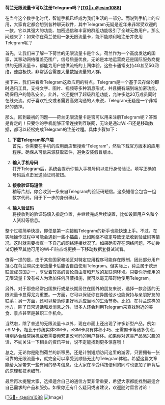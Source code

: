 **荷兰无限流量卡可以注册Telegram吗？[[TG💪+ @esim1088](https://t.me/s/esim1088)]**

在当今这个数字化时代，智能手机已经成为我们生活的一部分。而说到手机上的应用，大家肯定都会想到各种聊天软件，其中Telegram无疑是近年来非常受欢迎的一款。它以其强大的功能、加密通信和丰富的群组功能吸引了全球无数用户。那么问题来了：如果你在荷兰使用一张无限流量卡，能不能顺利地注册并使用Telegram呢？

首先，让我们来了解一下荷兰的无限流量卡是什么。荷兰作为一个高度发达的国家，其移动网络覆盖范围广，信号质量优良。无论是本地运营商还是国际服务商提供的无限流量卡，都能为用户提供流畅的上网体验。这些卡通常支持4G甚至5G网络，速度极快，非常适合需要大量数据流量的人群。

接下来，我们来看看Telegram这款应用的特点。Telegram是一个基于云存储的即时通讯工具，支持文字、图片、视频等多种消息形式，并且拥有端到端加密功能，确保用户的隐私安全。此外，它还提供了超级群组功能，允许多达20万成员同时在线交流。对于喜欢社交或者需要高效沟通的人来说，Telegram无疑是一个非常好的选择。

那么，回到最初的问题——荷兰无限流量卡是否可以用来注册Telegram呢？答案是肯定的！只要你的手机能够正常连接到互联网，无论是通过Wi-Fi还是移动数据，都可以轻松完成Telegram的注册过程。具体步骤如下：

1. **下载Telegram客户端**  
   首先，你需要在手机的应用商店里搜索“Telegram”，然后下载官方版本的应用程序。确保从可信来源获取软件，避免安装假冒版本。

2. **输入手机号码**  
   打开Telegram后，系统会提示你输入手机号码以进行身份验证。填写正确的号码后点击发送验证码按钮。

3. **接收验证码短信**  
   稍等片刻，你会收到一条来自Telegram的验证码短信。这条短信会包含一组数字代码，用于下一步的身份确认。

4. **输入验证码**  
   将接收到的验证码填入指定位置，并继续完成后续设置，比如设置用户名和个人资料等信息。

整个过程简单快捷，即便是第一次接触Telegram的新手也能快速上手。不过，在实际操作过程中可能会遇到一些小插曲，比如网络不稳定导致无法收到验证码等情况。这时就需要检查一下自己的网络连接状况了。如果确实存在网络问题，不妨尝试切换至其他可用的Wi-Fi热点或更换一下移动数据套餐试试看。

值得一提的是，由于某些国家和地区对特定应用程序可能存在限制，因此部分用户担心在荷兰购买无限流量卡后能否自由使用Telegram。但实际上，荷兰属于欧洲联盟成员国之一，享受着较高的言论自由度和开放的互联网环境。只要你所使用的无限流量卡没有被人为添加任何屏蔽措施，就可以毫无障碍地使用Telegram。

另外，对于那些经常出国旅行或是长期居住在国外的朋友来说，选择一款合适的无限流量卡显得尤为重要。一方面，它可以保证你在异国他乡也能保持与亲朋好友的联系；另一方面，还可以帮助你更好地适应当地的生活节奏。比如，在荷兰这样的地方，除了日常通话和发消息之外，很多人还会利用Telegram来查找附近的美食、景点甚至是兼职工作机会。

当然啦，除了普通的无限流量卡以外，现在市面上还出现了许多新型产品，例如eSIM卡。相比于传统实体SIM卡，eSIM卡具有体积小巧、无需剪卡等诸多优点，特别适合经常换机或者需要频繁更改号码的用户群体。如果你对这类产品感兴趣的话，不妨关注一下相关的资讯平台，说不定能找到更多惊喜哦！

总之，无论你是刚到荷兰的新移民，还是计划短期访问这里的游客，只要拥有一张可靠的无限流量卡，就完全可以享受到顺畅无比的Telegram体验。希望这篇文章能给大家带来一些有用的参考信息，让大家在享受科技便利的同时也更加了解背后的原理和技术细节。

最后再次提醒大家，选择适合自己的通信方案非常重要，希望大家都能找到最适合自己需求的产品和服务。如果你还有什么疑问或者建议，欢迎随时留言讨论！

[[TG💪+ @esim1088](https://t.me/s/esim1088) ![Image](https://i.postimg.cc/4NQfJmqS/Snipaste-2025-05-13-00-14-12.png)]